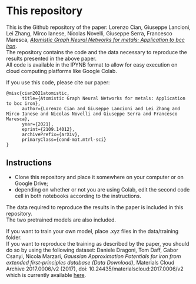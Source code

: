 # This repository

This is the Github repository of the paper:
Lorenzo Cian, Giuseppe Lancioni, Lei Zhang, Mirco Ianese, Nicolas Novelli, Giuseppe Serra, Francesco Maresca, [*Atomistic Graph Neural Networks for metals: Application to bcc iron*](https://arxiv.org/abs/2109.14012).  
The repository contains the code and the data necessary to reproduce the results presented in the above paper.  
All code is available in the IPYNB format to allow for easy execution on cloud computing platforms like Google Colab. 

If you use this code, please cite our paper:
```
@misc{cian2021atomistic,
      title={Atomistic Graph Neural Networks for metals: Application to bcc iron}, 
      author={Lorenzo Cian and Giuseppe Lancioni and Lei Zhang and Mirco Ianese and Nicolas Novelli and Giuseppe Serra and Francesco Maresca},
      year={2021},
      eprint={2109.14012},
      archivePrefix={arXiv},
      primaryClass={cond-mat.mtrl-sci}
}
```


## Instructions

- Clone this repository and place it somewhere on your computer or on Google Drive;
- depending on whether or not you are using Colab, edit the second code cell in both notebooks according to the instructions.

The data required to reproduce the results in the paper is included in this repository.  
The two pretrained models are also included.

If you want to train your own model, place .xyz files in the data/training folder.  
If you want to reproduce the training as described by the paper, you should do so by using the following dataset: Daniele Dragoni, Tom Daff, Gabor Csanyi, Nicola Marzari, *Gaussian Approximation Potentials for iron from extended first-principles database (Data Download)*, Materials Cloud Archive 2017.0006/v2 (2017), doi: 10.24435/materialscloud:2017.0006/v2  
which is currently available [here](https://archive.materialscloud.org/2017.0006/v2).
